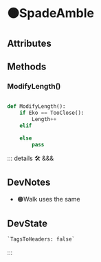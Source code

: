 # 🟠<moto>SpadeAmble</moto>

## Attributes

## Methods

### ModifyLength()

```py

def ModifyLength():
    if Eko == TooClose():
        Length++
    elif

    else 
        pass


```

::: details 🛠 <dev>&&&</dev>

## DevNotes

- 🟠<moto>Walk</moto> uses the same

## DevState

```py
`TagsToHeaders: false`
```

:::
